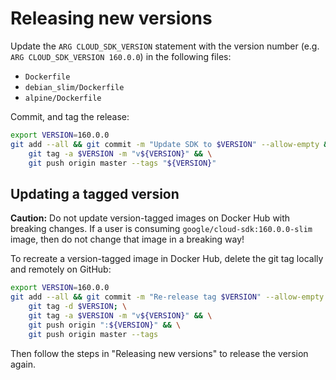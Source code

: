 # Releasing new versions

Update the `ARG CLOUD_SDK_VERSION` statement with the version number (e.g. `ARG CLOUD_SDK_VERSION 160.0.0`) in the 
following files:

* `Dockerfile`
* `debian_slim/Dockerfile`
* `alpine/Dockerfile`

Commit, and tag the release:

```bash
export VERSION=160.0.0
git add --all && git commit -m "Update SDK to $VERSION" --allow-empty && \
    git tag -a $VERSION -m "v${VERSION}" && \
    git push origin master --tags "${VERSION}"
```


## Updating a tagged version

**Caution:** Do not update version-tagged images on Docker Hub with breaking
changes. If a user is consuming `google/cloud-sdk:160.0.0-slim` image, then do
not change that image in a breaking way!

To recreate a version-tagged image in Docker Hub, delete the git tag locally
and remotely on GitHub:

```bash
export VERSION=160.0.0
git add --all && git commit -m "Re-release tag $VERSION" --allow-empty && \
    git tag -d $VERSION; \
    git tag -a $VERSION -m "v${VERSION}" && \
    git push origin ":${VERSION}" && \
    git push origin master --tags
```

Then follow the steps in "Releasing new versions" to release the version
again.
